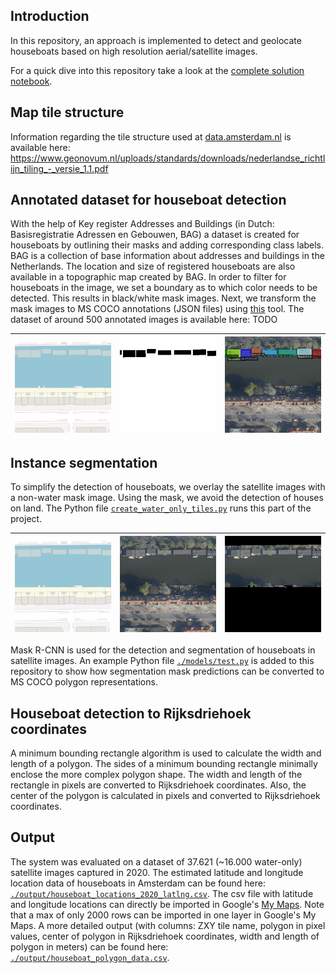 ## Introduction
In this repository, an approach is implemented to detect and geolocate houseboats based on high resolution aerial/satellite images.  

For a quick dive into this repository take a look at the [complete solution notebook](Complete%20solution.ipynb).

## Map tile structure
Information regarding the tile structure used at [data.amsterdam.nl](https://t1.data.amsterdam.nl/lufo2020_RD/13/3810/4315.jpeg) is available here: https://www.geonovum.nl/uploads/standards/downloads/nederlandse_richtlijn_tiling_-_versie_1.1.pdf

## Annotated dataset for houseboat detection
With the help of Key register Addresses and Buildings (in Dutch: Basisregistratie Adressen en Gebouwen, BAG) a dataset is created for houseboats by outlining their masks and adding corresponding class labels. BAG is a collection of base information about addresses and buildings in the Netherlands. The location and size of registered houseboats are also available in a topographic map created by BAG. In order to filter for houseboats in the image, we set a boundary as to which color needs to be detected. This results in black/white mask images. Next, we transform the mask images to MS COCO annotations (JSON files) using [this](https://github.com/chrise96/image-to-coco-json-converter) tool. The dataset of around 500 annotated images is available here: TODO

| ![Topographic map](./media/3810_4315_topo.png) | ![Mask image](./media/3810_4315_mask.png)|![Annotations](./media/3810_4315_detections.jpeg) |
|:---:|:---:|:---:|

## Instance segmentation
To simplify the detection of houseboats, we overlay the satellite images with a non-water mask image. Using the mask, we avoid the detection of houses on land. The Python file [`create_water_only_tiles.py`](create_water_only_tiles.py) runs this part of the project.

| ![Topographic map](./media/3810_4315_topo.png) | ![Satellite image](./media/3810_4315_lufo.jpeg)|![Water only](./media/3810_4315_mask.jpeg) |
|:---:|:---:|:---:|

Mask R-CNN is used for the detection and segmentation of houseboats in satellite images. An example Python file [`./models/test.py`](./models/test.py) is added to this repository to show how segmentation mask predictions can be converted to MS COCO polygon representations.

## Houseboat detection to Rijksdriehoek coordinates
A minimum bounding rectangle algorithm is used to calculate the width and length of a polygon. The sides of a minimum bounding rectangle minimally enclose the more complex polygon shape. The width and length of the rectangle in pixels are converted to Rijksdriehoek coordinates. Also, the center of the polygon is calculated in pixels and converted to Rijksdriehoek coordinates.

## Output
The system was evaluated on a dataset of 37.621 (~16.000 water-only) satellite images captured in 2020. The estimated latitude and longitude location data of houseboats in Amsterdam can be found here: [`./output/houseboat_locations_2020_latlng.csv`](./output/houseboat_locations_2020_latlng.csv). The csv file with latitude and longitude locations can directly be imported in Google's [My Maps](https://www.google.com/maps/d/). Note that a max of only 2000 rows can be imported in one layer in Google's My Maps. A more detailed output (with columns: ZXY tile name, polygon in pixel values, center of polygon in Rijksdriehoek coordinates, width and length of polygon in meters) can be found here: [`./output/houseboat_polygon_data.csv`](./output/houseboat_polygon_data.csv).
